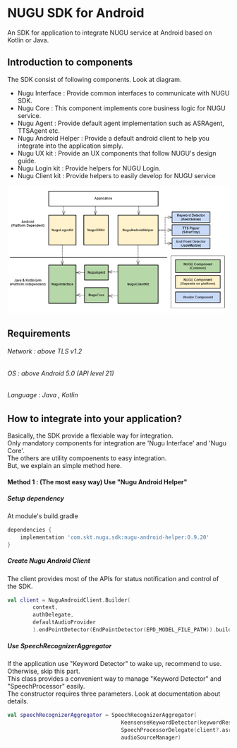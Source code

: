 # NUGU SDK for Android
An SDK for application to integrate NUGU service at Android based on Kotlin or Java.

## Introduction to components
The SDK consist of following components. Look at diagram.
* Nugu Interface : Provide common interfaces to communicate with NUGU SDK.
* Nugu Core : This component implements core business logic for NUGU service.
* Nugu Agent : Provide default agent implementation such as ASRAgent, TTSAgent etc.
* Nugu Android Helper : Provide a default android client to help you integrate into the application simply.
* Nugu UX kit : Provide an UX components that follow NUGU's design guide.
* Nugu Login kit : Provide helpers for NUGU Login.
* Nugu Client kit :  Provide helpers to easily develop for NUGU service

![State Diagram](./docs/Components_Diagram.png)

## Requirements
###### Network : above TLS v1.2
###### OS : above Android 5.0 (API level 21)
###### Language : Java , Kotlin

## How to integrate into your application?
Basically, the SDK provide a flexiable way for integration.\
Only mandatory components for integration are 'Nugu Interface' and 'Nugu Core'.\
The others are utility compoenents to easy integration.\
But, we explain an simple method here.
#### Method 1 : (The most easy way) Use "Nugu Android Helper"
##### Setup dependency
At module's build.gradle
```groovy
dependencies {
	implementation 'com.skt.nugu.sdk:nugu-android-helper:0.9.20'
}
```
##### Create Nugu Android Client
The client provides most of the APIs for status notification and control of the SDK.
```kotlin
val client = NuguAndroidClient.Builder(
        context,
        authDelegate,
        defaultAudioProvider
        ).endPointDetector(EndPointDetector(EPD_MODEL_FILE_PATH)).build()
```
##### Use SpeechRecognizerAggregator
If the application use "Keyword Detector" to wake up, recommend to use.\
Otherwise, skip this part.\
This class provides a convenient way to manage "Keyword Detector" and "SpeechProcessor" easily.\
The constructor requires three parameters. Look at documentation about details.
```kotlin
val speechRecognizerAggregator = SpeechRecognizerAggregator(
									KeensenseKeywordDetector(keywordResource), 
									SpeechProcessorDelegate(client?.asrAgent), 
									audioSourceManager)
```
